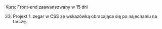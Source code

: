 Kurs: Front-end zaawansowany w 15 dni

33. Projekt 1: zegar w CSS ze wskazówką obracająca się po najechaniu na tarczę.